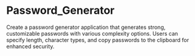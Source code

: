# Password_Generator
Create a password generator application that generates strong, customizable passwords with various complexity options. Users can specify length, character types, and copy passwords to the clipboard for enhanced security.
